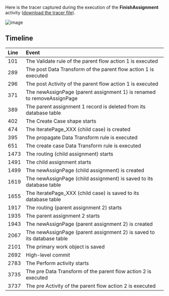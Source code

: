 Here is the tracer captured during the execution of the **FinishAssignment** activity ([download the tracer file](https://github.com/dfrankmv/pega-blogspot/blob/65081439227c81c7fa4f9d830df174287b90484f/posts/timeline-FinishAssignment-child-simple/FinishAssignment_ChildCase.7z)).

![image](https://user-images.githubusercontent.com/19811297/161273888-b34263d9-4d40-4cfb-8aa1-ea2a58cbaa9d.png)

## Timeline

| Line | Event |
|:---|:---|
| 101 | The Validate rule of the parent flow action 1 is executed |
| 289 | The post Data Transform of the parent flow action 1 is executed |
| 296 | The post Activity of the parent flow action 1 is executed |
| 371 | The newAssignPage (parent assignment 1) is renamed to removeAssignPage |
| 389 | The parent assignment 1 record is deleted from its database table |
| 402 | The Create Case shape starts |
| 474 | The IteratePage_XXX (child case) is created |
| 395 | The propagate Data Transform rule is executed |
| 651 | The create case Data Transform rule is executed |
| 1473 | The routing (child assignment) starts |
| 1491 | The child assignment starts |
| 1499 | The newAssignPage (child assignment) is created |
| 1619 | The newAssignPage (child assignment) is saved to its database table |
| 1655 | The IteratePage_XXX (child case) is saved to its database table |
| 1917 | The routing (parent assignment 2) starts |
| 1935 | The parent assignment 2 starts |
| 1943 | The newAssignPage (parent assignment 2) is created |
| 2067 | The newAssignPage (parent assignment 2) is saved to its database table |
| 2101 | The primary work object is saved |
| 2692 | High-level commit |
| 2783 | The Perform activity starts |
| 3735 | The pre Data Transform of the parent flow action 2 is executed |
| 3737 | The pre Activity of the parent flow action 2 is executed |
